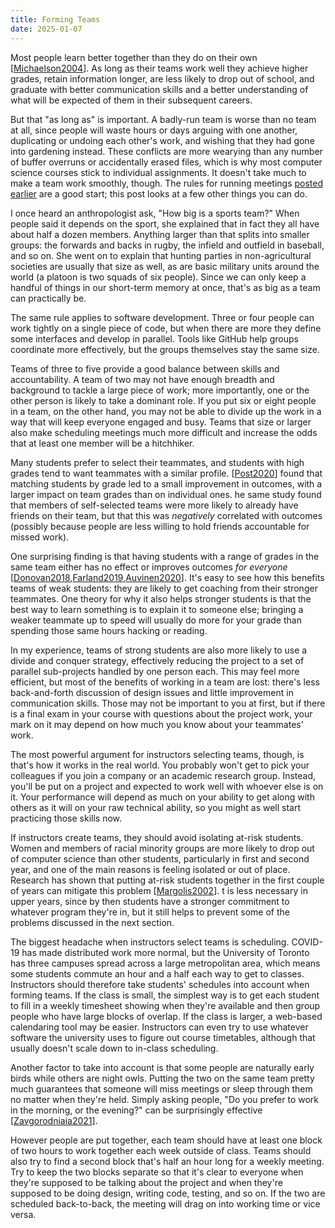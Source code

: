 ```yaml
---
title: Forming Teams
date: 2025-01-07
---
```


Most people learn better together than they do on their own [[Michaelson2004][Michaelson2004]].
As long as their teams work well they achieve higher grades,
retain information longer,
are less likely to drop out of school,
and graduate with better communication skills
and a better understanding of what will be expected of them in their subsequent careers.

But that "as long as" is important.
A badly-run team is worse than no team at all,
since people will waste hours or days arguing with one another,
duplicating or undoing each other's work,
and wishing that they had gone into gardening instead.
These conflicts are more wearying than any number of buffer overruns or accidentally erased files,
which is why most computer science courses stick to individual assignments.
It doesn't take much to make a team work smoothly, though.
The rules for running meetings [posted earlier][meetings] are a good start;
this post looks at a few other things you can do.

I once heard an anthropologist ask, "How big is a sports team?"
When people said it depends on the sport,
she explained that in fact they all have about half a dozen members.
Anything larger than that splits into smaller groups:
the forwards and backs in rugby,
the infield and outfield in baseball,
and so on.
She went on to explain that hunting parties in non-agricultural societies are usually that size as well,
as are basic military units around the world
(a platoon is two squads of six people).
Since we can only keep a handful of things in our short-term memory at once,
that's as big as a team can practically be.

The same rule applies to software development.
Three or four people can work tightly on a single piece of code,
but when there are more they define some interfaces and develop in parallel.
Tools like GitHub help groups coordinate more effectively,
but the groups themselves stay the same size.

Teams of three to five provide a good balance between skills and accountability.
A team of two may not have enough breadth and background to tackle a large piece of work;
more importantly,
one or the other person is likely to take a dominant role.
If you put six or eight people in a team,
on the other hand,
you may not be able to divide up the work
in a way that will keep everyone engaged and busy.
Teams that size or larger also make scheduling meetings much more difficult
and increase the odds that at least one member will be a hitchhiker.

Many students prefer to select their teammates,
and students with high grades tend to want teammates with a similar profile.
[[Post2020][Post2020]] found that matching students by grade led to a small improvement in outcomes,
with a larger impact on team grades than on individual ones.
he same study found that members of self-selected teams
were more likely to already have friends on their team,
but that this was *negatively* correlated with outcomes
(possibly because people are less willing to hold friends accountable for missed work).

One surprising finding is that having students with a range of grades in the same team
either has no effect or improves outcomes *for everyone*
[[Donovan2018][Donovan2018],[Farland2019][Farland2019],[Auvinen2020][Auvinen2020]].
It's easy to see how this benefits teams of weak students:
they are likely to get coaching from their stronger teammates.
One theory for why it also helps stronger students is that
the best way to learn something is to explain it to someone else;
bringing a weaker teammate up to speed will usually do more for your grade
than spending those same hours hacking or reading.

In my experience,
teams of strong students are also more likely to use a divide and conquer strategy,
effectively reducing the project to a set of parallel sub-projects handled by one person each.
This may feel more efficient,
but most of the benefits of working in a team are lost:
there's less back-and-forth discussion of design issues
and little improvement in communication skills.
Those may not be important to you at first,
but if there is a final exam in your course with questions about the project work,
your mark on it may depend on how much you know about your teammates' work.

The most powerful argument for instructors selecting teams,
though,
is that's how it works in the real world.
You probably won't get to pick your colleagues if you join a company or an academic research group.
Instead, you'll be put on a project and expected to work well with whoever else is on it.
Your performance will depend as much on your ability to get along with others
as it will on your raw technical ability,
so you might as well start practicing those skills now.

If instructors create teams,
they should avoid isolating at-risk students.
Women and members of racial minority groups are more likely to drop out of computer science than other students,
particularly in first and second year,
and one of the main reasons is feeling isolated or out of place.
Research has shown that putting at-risk students together in the first couple of years can mitigate this problem
[[Margolis2002][Margolis2002]].
t is less necessary in upper years,
since by then students have a stronger commitment to whatever program they're in,
but it still helps to prevent some of the problems discussed in the next section.

The biggest headache when instructors select teams is scheduling.
COVID-19 has made distributed work more normal,
but the University of Toronto has three campuses spread across a large metropolitan area,
which means some students commute an hour and a half each way to get to classes.
Instructors should therefore take students' schedules into account when forming teams.
If the class is small,
the simplest way is to get each student to fill in a weekly timesheet showing when they're available
and then group people who have large blocks of overlap.
If the class is larger,
a web-based calendaring tool may be easier.
Instructors can even try to use whatever software the university uses to figure out course timetables,
although that usually doesn't scale down to in-class scheduling.

Another factor to take into account is that some people are naturally early birds while others are night owls.
Putting the two on the same team pretty much guarantees that someone will miss meetings
or sleep through them
no matter when they're held.
Simply asking people, "Do you prefer to work in the morning, or the evening?"
can be surprisingly effective [[Zavgorodniaia2021]].

However people are put together,
each team should have at least one block of two hours to work together each week outside of class.
Teams should also try to find a second block that's half an hour long for a weekly meeting.
Try to keep the two blocks separate
so that it's clear to everyone when they're supposed to be talking about the project
and when they're supposed to be doing design, writing code, testing, and so on.
If the two are scheduled back-to-back,
the meeting will drag on into working time or vice versa.

[Auvinen2020]: https://ieeexplore.ieee.org/document/9274203
[Donovan2018]: https://www.lifescied.org/doi/10.1187/cbe.17-12-0283
[Farland2019]: https://linkinghub.elsevier.com/retrieve/pii/S0002945923015395
[Margolis2002]: https://isbnsearch.org/isbn/9780262632690
[Michaelson2004]: https://isbnsearch.org/isbn/9781579220860
[Post2020]: https://scholarworks.iu.edu/journals/index.php/josotl/article/view/24128
[Zavgorodniaia2021]: http://arxiv.org/abs/2103.01752v1
[meetings]: @root/2025/01/04/meetings/
